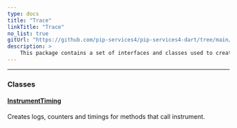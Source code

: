 ```yaml
---
type: docs
title: "Trace"
linkTitle: "Trace"
no_list: true
gitUrl: "https://github.com/pip-services4/pip-services4-dart/tree/main/pip-services4-rpc-dart"
description: >
    This package contains a set of interfaces and classes used to create services and handle their operations.
---
```

---

<div class="module-body"> 

### Classes

#### [InstrumentTiming](instrument_timing)
Creates logs, counters and timings for methods that call instrument.

</div>

